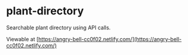 # plant-directory

Searchable plant directory using API calls.

Viewable at [https://angry-bell-cc0f02.netlify.com/](https://angry-bell-cc0f02.netlify.com/)
